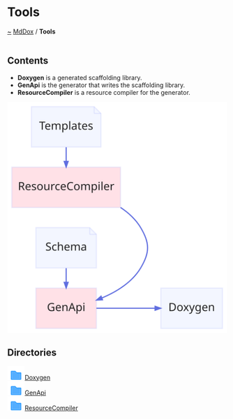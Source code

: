 <a id="tools"></a>
<h1>Tools</h1>
<a id="dir_7e461070e7b716e896e0d97cd6a82321"></a>
<a href="https://github.com/CharlesCarley/MdDox#~">~</a>
<a href="index.md#index">MdDox</a>
<span class="inline-text">/</span>
<span class="bold-text"><b>Tools</b></span>
<br/>
<br/>
<a id="f:/emulation/mddox/current/pages/directories.h_1t001"></a>
<a id="contents"></a>
<h2>Contents</h2>
<ul>
<li><span class="bold-text"><b>Doxygen</b></span>
<span class="inline-text"> is a generated scaffolding library.</span>
</li>
<li><span class="bold-text"><b>GenApi</b></span>
<span class="inline-text"> is the generator that writes the scaffolding library.</span>
</li>
<li><span class="bold-text"><b>ResourceCompiler</b></span>
<span class="inline-text"> is a resource compiler for the generator.</span>
</li>
</ul>
<img src="../images/dot/internal-diagram-142.dot.svg"/><br/>
<a id="f:/emulation/mddox/current/pages/directories.h_1sub"></a>
<a id="directories"></a>
<h2>Directories</h2>
<div class="icon-link">
<img src="../images/folder.svg"/><a href="dir_b7487e7b43f0278857c63f4e9ad683a3.md#tools-doxygen">Doxygen</a>
</div>
<div class="icon-link">
<img src="../images/folder.svg"/><a href="dir_f29546df2d60a62028851d3354c1d20f.md#tools-genapi">GenApi</a>
</div>
<div class="icon-link">
<img src="../images/folder.svg"/><a href="dir_ad64d74126afa4ea39d3914a0c472a63.md#tools-resourcecompiler">ResourceCompiler</a>
</div>
</div>
</div>
</body>
</html>
